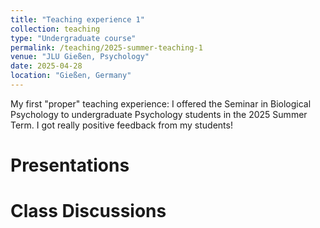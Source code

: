 ```yaml
---
title: "Teaching experience 1"
collection: teaching
type: "Undergraduate course"
permalink: /teaching/2025-summer-teaching-1
venue: "JLU Gießen, Psychology"
date: 2025-04-28
location: "Gießen, Germany"
---
```


My first "proper" teaching experience: I offered the Seminar in Biological Psychology to undergraduate Psychology students in the 2025 Summer Term. I got really positive feedback from my students! 

Presentations
======

Class Discussions
======

